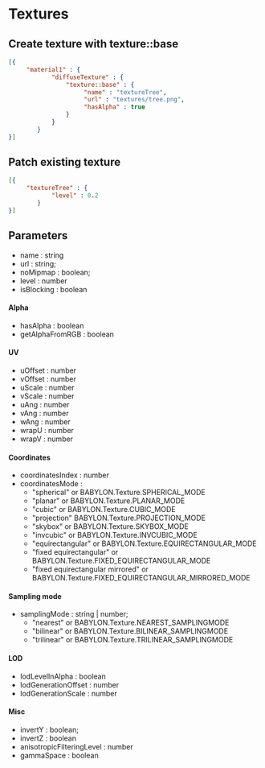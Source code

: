 # Textures

## Create texture with **texture::base**
```json
[{
     "material1" : {
            "diffuseTexture" : {
                "texture::base" : {
                     "name" : "textureTree", 
                     "url" : "textures/tree.png",
                     "hasAlpha" : true
                }
            }
        }
}]
```

## Patch existing texture
```json
[{
     "textureTree" : {
            "level" : 0.2
        }
}]
```

## Parameters
* name : string
* url : string;
* noMipmap : boolean;
* level : number
* isBlocking : boolean

#### Alpha
* hasAlpha : boolean
* getAlphaFromRGB : boolean

#### UV
* uOffset : number
* vOffset : number
* uScale : number
* vScale : number
* uAng : number
* vAng : number
* wAng : number
* wrapU : number
* wrapV : number

#### Coordinates
* coordinatesIndex : number
* coordinatesMode : 
    * "spherical" or BABYLON.Texture.SPHERICAL_MODE 
    * "planar" or BABYLON.Texture.PLANAR_MODE 
    * "cubic" or BABYLON.Texture.CUBIC_MODE 
    * "projection" BABYLON.Texture.PROJECTION_MODE 
    * "skybox" or BABYLON.Texture.SKYBOX_MODE 
    * "invcubic" or BABYLON.Texture.INVCUBIC_MODE 
    * "equirectangular" or BABYLON.Texture.EQUIRECTANGULAR_MODE 
    * "fixed equirectangular" or  BABYLON.Texture.FIXED_EQUIRECTANGULAR_MODE
    * "fixed equirectangular mirrored" or BABYLON.Texture.FIXED_EQUIRECTANGULAR_MIRRORED_MODE 

#### Sampling mode
* samplingMode : string | number;
    * "nearest" or BABYLON.Texture.NEAREST_SAMPLINGMODE 
    * "bilinear" or BABYLON.Texture.BILINEAR_SAMPLINGMODE 
    * "trilinear" or BABYLON.Texture.TRILINEAR_SAMPLINGMODE 


#### LOD
* lodLevelInAlpha : boolean
* lodGenerationOffset : number
* lodGenerationScale : number
    
#### Misc
* invertY : boolean;
* invertZ : boolean
* anisotropicFilteringLevel : number
* gammaSpace : boolean




